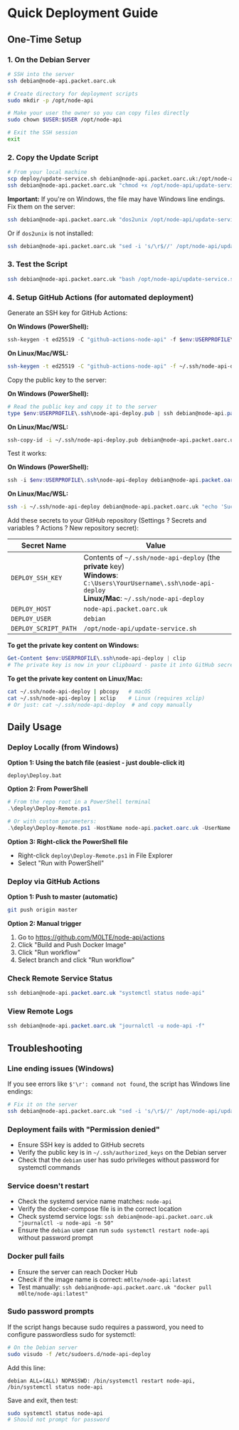 # Quick Deployment Guide

## One-Time Setup

### 1. On the Debian Server

```bash
# SSH into the server
ssh debian@node-api.packet.oarc.uk

# Create directory for deployment scripts
sudo mkdir -p /opt/node-api

# Make your user the owner so you can copy files directly
sudo chown $USER:$USER /opt/node-api

# Exit the SSH session
exit
```

### 2. Copy the Update Script

```bash
# From your local machine
scp deploy/update-service.sh debian@node-api.packet.oarc.uk:/opt/node-api/
ssh debian@node-api.packet.oarc.uk "chmod +x /opt/node-api/update-service.sh"
```

**Important:** If you're on Windows, the file may have Windows line endings. Fix them on the server:

```bash
ssh debian@node-api.packet.oarc.uk "dos2unix /opt/node-api/update-service.sh"
```

Or if `dos2unix` is not installed:

```bash
ssh debian@node-api.packet.oarc.uk "sed -i 's/\r$//' /opt/node-api/update-service.sh"
```

### 3. Test the Script

```bash
ssh debian@node-api.packet.oarc.uk "bash /opt/node-api/update-service.sh"
```

### 4. Setup GitHub Actions (for automated deployment)

Generate an SSH key for GitHub Actions:

**On Windows (PowerShell):**
```powershell
ssh-keygen -t ed25519 -C "github-actions-node-api" -f $env:USERPROFILE\.ssh\node-api-deploy
```

**On Linux/Mac/WSL:**
```bash
ssh-keygen -t ed25519 -C "github-actions-node-api" -f ~/.ssh/node-api-deploy
```

Copy the public key to the server:

**On Windows (PowerShell):**
```powershell
# Read the public key and copy it to the server
type $env:USERPROFILE\.ssh\node-api-deploy.pub | ssh debian@node-api.packet.oarc.uk "mkdir -p ~/.ssh && cat >> ~/.ssh/authorized_keys"
```

**On Linux/Mac/WSL:**
```bash
ssh-copy-id -i ~/.ssh/node-api-deploy.pub debian@node-api.packet.oarc.uk
```

Test it works:

**On Windows (PowerShell):**
```powershell
ssh -i $env:USERPROFILE\.ssh\node-api-deploy debian@node-api.packet.oarc.uk "echo 'Success'"
```

**On Linux/Mac/WSL:**
```bash
ssh -i ~/.ssh/node-api-deploy debian@node-api.packet.oarc.uk "echo 'Success'"
```

Add these secrets to your GitHub repository (Settings ? Secrets and variables ? Actions ? New repository secret):

| Secret Name | Value |
|-------------|-------|
| `DEPLOY_SSH_KEY` | Contents of `~/.ssh/node-api-deploy` (the **private** key)<br/>**Windows**: `C:\Users\YourUsername\.ssh\node-api-deploy`<br/>**Linux/Mac**: `~/.ssh/node-api-deploy` |
| `DEPLOY_HOST` | `node-api.packet.oarc.uk` |
| `DEPLOY_USER` | `debian` |
| `DEPLOY_SCRIPT_PATH` | `/opt/node-api/update-service.sh` |

**To get the private key content on Windows:**
```powershell
Get-Content $env:USERPROFILE\.ssh\node-api-deploy | clip
# The private key is now in your clipboard - paste it into GitHub secrets
```

**To get the private key content on Linux/Mac:**
```bash
cat ~/.ssh/node-api-deploy | pbcopy   # macOS
cat ~/.ssh/node-api-deploy | xclip    # Linux (requires xclip)
# Or just: cat ~/.ssh/node-api-deploy  # and copy manually
```

## Daily Usage

### Deploy Locally (from Windows)

**Option 1: Using the batch file (easiest - just double-click it)**
```
deploy\Deploy.bat
```

**Option 2: From PowerShell**
```powershell
# From the repo root in a PowerShell terminal
.\deploy\Deploy-Remote.ps1

# Or with custom parameters:
.\deploy\Deploy-Remote.ps1 -HostName node-api.packet.oarc.uk -UserName debian
```

**Option 3: Right-click the PowerShell file**
- Right-click `deploy\Deploy-Remote.ps1` in File Explorer
- Select "Run with PowerShell"

### Deploy via GitHub Actions

**Option 1: Push to master (automatic)**
```bash
git push origin master
```

**Option 2: Manual trigger**
1. Go to https://github.com/M0LTE/node-api/actions
2. Click "Build and Push Docker Image"
3. Click "Run workflow"
4. Select branch and click "Run workflow"

### Check Remote Service Status

```powershell
ssh debian@node-api.packet.oarc.uk "systemctl status node-api"
```

### View Remote Logs

```powershell
ssh debian@node-api.packet.oarc.uk "journalctl -u node-api -f"
```

## Troubleshooting

### Line ending issues (Windows)
If you see errors like `$'\r': command not found`, the script has Windows line endings:

```bash
# Fix it on the server
ssh debian@node-api.packet.oarc.uk "sed -i 's/\r$//' /opt/node-api/update-service.sh"
```

### Deployment fails with "Permission denied"
- Ensure SSH key is added to GitHub secrets
- Verify the public key is in `~/.ssh/authorized_keys` on the Debian server
- Check that the `debian` user has sudo privileges without password for systemctl commands

### Service doesn't restart
- Check the systemd service name matches: `node-api`
- Verify the docker-compose file is in the correct location
- Check systemd service logs: `ssh debian@node-api.packet.oarc.uk "journalctl -u node-api -n 50"`
- Ensure the `debian` user can run `sudo systemctl restart node-api` without password prompt

### Docker pull fails
- Ensure the server can reach Docker Hub
- Check if the image name is correct: `m0lte/node-api:latest`
- Test manually: `ssh debian@node-api.packet.oarc.uk "docker pull m0lte/node-api:latest"`

### Sudo password prompts
If the script hangs because sudo requires a password, you need to configure passwordless sudo for systemctl:

```bash
# On the Debian server
sudo visudo -f /etc/sudoers.d/node-api-deploy
```

Add this line:

```
debian ALL=(ALL) NOPASSWD: /bin/systemctl restart node-api, /bin/systemctl status node-api
```

Save and exit, then test:

```bash
sudo systemctl status node-api
# Should not prompt for password

